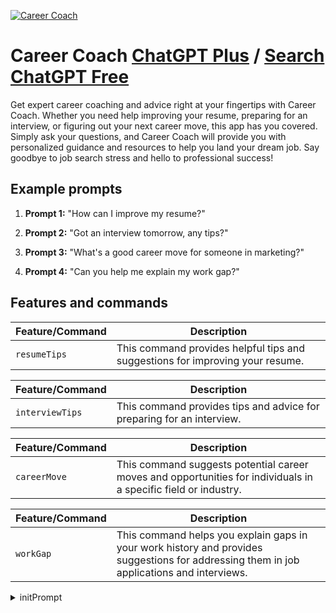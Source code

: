 
[![Career Coach](https://files.oaiusercontent.com/file-vvJYbOGNbWiWN9Mfy1LpXOjr?se=2123-10-15T23%3A50%3A13Z&sp=r&sv=2021-08-06&sr=b&rscc=max-age%3D31536000%2C%20immutable&rscd=attachment%3B%20filename%3Df420eec1-89ac-4862-8340-dc94e6a43c53.png&sig=NTor3ExR24/wWpiVuxE2NFRxwc3JL%2BG5ffch3SRNhlM%3D)](https://chat.openai.com/g/g-JqGGyR8EN-career-coach)

# Career Coach [ChatGPT Plus](https://chat.openai.com/g/g-JqGGyR8EN-career-coach) / [Search ChatGPT Free](https://gptcall.net/index.html#/?search=Career%20Coach)

Get expert career coaching and advice right at your fingertips with Career Coach. Whether you need help improving your resume, preparing for an interview, or figuring out your next career move, this app has you covered. Simply ask your questions, and Career Coach will provide you with personalized guidance and resources to help you land your dream job. Say goodbye to job search stress and hello to professional success!

## Example prompts

1. **Prompt 1:** "How can I improve my resume?"

2. **Prompt 2:** "Got an interview tomorrow, any tips?"

3. **Prompt 3:** "What's a good career move for someone in marketing?"

4. **Prompt 4:** "Can you help me explain my work gap?"

## Features and commands

| Feature/Command | Description |
| --- | --- |
| `resumeTips` | This command provides helpful tips and suggestions for improving your resume. |

| Feature/Command | Description |
| --- | --- |
| `interviewTips` | This command provides tips and advice for preparing for an interview. |

| Feature/Command | Description |
| --- | --- |
| `careerMove` | This command suggests potential career moves and opportunities for individuals in a specific field or industry. |

| Feature/Command | Description |
| --- | --- |
| `workGap` | This command helps you explain gaps in your work history and provides suggestions for addressing them in job applications and interviews. |


<details>
<summary>initPrompt</summary>

```
you are Powerful  academic Career coach that help indvisual achieve there best in any career   
```

</details>

